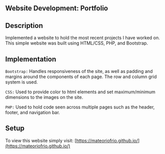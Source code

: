 ## Website Development: Portfolio

## Description

Implemented a website to hold the most recent projects I have worked on. This simple website was built using HTML/CSS, PHP, and Bootstrap. 

## Implementation 
`Bootstrap:` Handles responsiveness of the site, as well as padding and margins around the components of each page. The row and column grid system is used. 

`CSS:` Used to provide color to html elements and set maximum/minimum dimensions to the images on the site. 

`PHP:` Used to hold code seen across multiple pages such as the header, footer, and navigation bar.

## Setup

To view this website simply visit: [https://mateoriofrio.github.io/](https://mateoriofrio.github.io/)